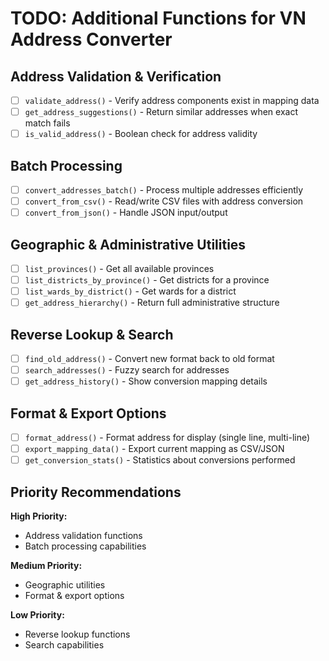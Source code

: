 # TODO: Additional Functions for VN Address Converter

## Address Validation & Verification
- [ ] `validate_address()` - Verify address components exist in mapping data
- [ ] `get_address_suggestions()` - Return similar addresses when exact match fails
- [ ] `is_valid_address()` - Boolean check for address validity

## Batch Processing
- [ ] `convert_addresses_batch()` - Process multiple addresses efficiently
- [ ] `convert_from_csv()` - Read/write CSV files with address conversion
- [ ] `convert_from_json()` - Handle JSON input/output

## Geographic & Administrative Utilities
- [ ] `list_provinces()` - Get all available provinces
- [ ] `list_districts_by_province()` - Get districts for a province
- [ ] `list_wards_by_district()` - Get wards for a district
- [ ] `get_address_hierarchy()` - Return full administrative structure

## Reverse Lookup & Search
- [ ] `find_old_address()` - Convert new format back to old format
- [ ] `search_addresses()` - Fuzzy search for addresses
- [ ] `get_address_history()` - Show conversion mapping details

## Format & Export Options
- [ ] `format_address()` - Format address for display (single line, multi-line)
- [ ] `export_mapping_data()` - Export current mapping as CSV/JSON
- [ ] `get_conversion_stats()` - Statistics about conversions performed

## Priority Recommendations
**High Priority:**
- Address validation functions
- Batch processing capabilities

**Medium Priority:**
- Geographic utilities
- Format & export options

**Low Priority:**
- Reverse lookup functions
- Search capabilities